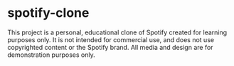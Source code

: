 # spotify-clone
This project is a personal, educational clone of Spotify created for learning purposes only. It is not intended for commercial use, and does not use copyrighted content or the Spotify brand. All media and design are for demonstration purposes only.
